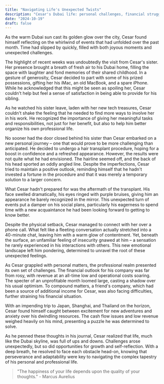 ```yaml
---
title: "Navigating Life's Unexpected Twists"
description: "Cesar's Dubai life: personal challenges, financial struggles, and self-reflection."
date: "2024-10-19"
draft: false
---
```


As the warm Dubai sun cast its golden glow over the city, Cesar found himself reflecting on the whirlwind of events that had unfolded over the past month. Time had slipped by quickly, filled with both joyous moments and unexpected challenges.

The highlight of recent weeks was undoubtedly the visit from Cesar's sister. Her presence brought a breath of fresh air to his Dubai home, filling the space with laughter and fond memories of their shared childhood. In a gesture of generosity, Cesar decided to part with some of his prized possessions, gifting her his iMac, an old MacBook, and a spare iPhone. While he acknowledged that this might be seen as spoiling her, Cesar couldn't help but feel a sense of satisfaction in being able to provide for his sibling.

As he watched his sister leave, laden with her new tech treasures, Cesar couldn't shake the feeling that he needed to find more ways to involve her in his work. He recognized the importance of giving her meaningful tasks and responsibilities, not just for her benefit, but also to help him better organize his own professional life.

No sooner had the door closed behind his sister than Cesar embarked on a new personal journey – one that would prove to be more challenging than anticipated. He decided to undergo a hair transplant procedure, hoping for a boost in confidence and a refreshed appearance. However, the results were not quite what he had envisioned. The hairline seemed off, and the back of his head sported an oddly angled line. Despite the imperfections, Cesar tried to maintain a positive outlook, reminding himself that he hadn't invested a fortune in the procedure and that it was merely a temporary solution to a larger concern.

What Cesar hadn't prepared for was the aftermath of the transplant. His face swelled dramatically, his eyes ringed with purple bruises, giving him an appearance he barely recognized in the mirror. This unexpected turn of events put a damper on his social plans, particularly his eagerness to spend time with a new acquaintance he had been looking forward to getting to know better.

Despite the physical setback, Cesar managed to connect with her over a phone call. What felt like a fleeting conversation actually stretched into a 40-minute chat, leaving him with a warm glow of contentment. Yet, beneath the surface, an unfamiliar feeling of insecurity gnawed at him – a sensation he rarely experienced in his interactions with others. This new emotional landscape left him pondering, determined to unravel the root of these unexpected feelings.

As Cesar grappled with personal matters, the professional realm presented its own set of challenges. The financial outlook for his company was far from rosy, with revenue at an all-time low and operational costs soaring. The specter of an unprofitable month loomed large, casting a shadow over his usual optimism. To compound matters, a friend's company, which had been a source of additional income for Cesar, was also facing difficulties, further straining his financial situation.

With an impending trip to Japan, Shanghai, and Thailand on the horizon, Cesar found himself caught between excitement for new adventures and anxiety over his dwindling resources. The cash flow issues and low revenue weighed heavily on his mind, presenting a puzzle he was determined to solve.

As he penned these thoughts in his journal, Cesar realized that life, much like the Dubai skyline, was full of ups and downs. Challenges arose unexpectedly, but so did opportunities for growth and self-reflection. With a deep breath, he resolved to face each obstacle head-on, knowing that perseverance and adaptability were key to navigating the complex tapestry of his personal and professional life.

> "The happiness of your life depends upon the quality of your thoughts." - Marcus Aurelius